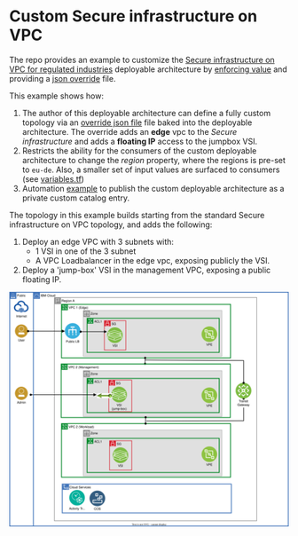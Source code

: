 # Custom Secure infrastructure on VPC 

The repo provides an example to customize the [Secure infrastructure on VPC for regulated industries](https://cloud.ibm.com/catalog/content/slz-vpc-with-vsis-a87ed9a5-d130-47a3-980b-5ceb1d4f9280-global) deployable architecture by [enforcing value](https://github.com/IBM/customized-deployable-architecture/blob/main/main.tf#L8) and providing a [json override](override.json) file.



This example shows how:  

1. The author of this deployable architecture can define a fully custom topology via an [override json file](override.json) file baked into the deployable architecture. The override adds an **edge** vpc to the _Secure infrastructure_ and adds a **floating IP** access to the jumpbox VSI.
2. Restricts the ability for the consumers of the custom deployable architecture to change the _region_ property, where the regions is pre-set to `eu-de`. Also, a smaller set of input values are surfaced to consumers (see [variables.tf](variables.tf))
3. Automation [example](.github/workflows) to publish the custom deployable architecture as a private custom catalog entry.

The topology in this example builds starting from the standard Secure infrastructure on VPC topology, and adds the following:
1. Deploy an edge VPC with 3 subnets with:
   - 1 VSI in one of the 3 subnet
   - A VPC Loadbalancer in the edge vpc, exposing publicly the VSI.
2. Deploy a 'jump-box' VSI in the management VPC, exposing a public floating IP. 


![Custom topology](custom-slz-with-edge.svg)

